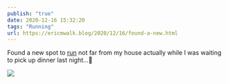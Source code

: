 ```yaml
---
publish: "true"
date: 2020-12-16 15:32:20
tags: "Running"
url: https://ericmwalk.blog/2020/12/16/found-a-new.html
---
```


Found a new spot to [run](https://www.strava.com/activities/4477160796) not far from my house actually while I was waiting to pick up dinner last night...🏃

![](https://ericmwalk.blog/uploads/2020/32336dc056.jpg)